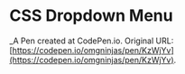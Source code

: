 # CSS Dropdown Menu
 _A Pen created at CodePen.io. Original URL: [https://codepen.io/omgninjas/pen/KzWjYv](https://codepen.io/omgninjas/pen/KzWjYv).

 